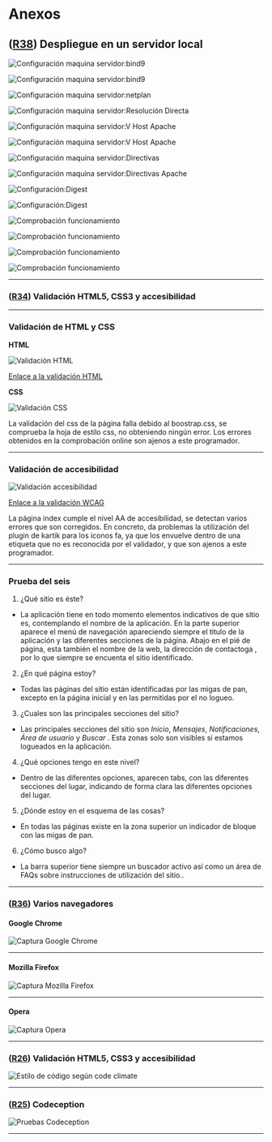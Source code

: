# Anexos

## **([R38](https://github.com/alfredobp/ecofriendly/issues/38)) Despliegue en un servidor local**

![Configuración maquina servidor:bind9](images/anexo/hostinglocal/bind9.png)

  
![Configuración maquina servidor:bind9](images/anexo/hostinglocal/bind92.png)
  
  
![Configuración maquina servidor:netplan](images/anexo/hostinglocal/netplan.png)

  
![Configuración maquina servidor:Resolución Directa](images/anexo/hostinglocal/directa.png)

  
![Configuración maquina servidor:V Host Apache](images/anexo/hostinglocal/vhostssl.png)

  
![Configuración maquina servidor:V Host Apache](images/anexo/hostinglocal/vhostssl2.png)

  
![Configuración maquina servidor:Directivas](images/anexo/hostinglocal/vhostssl.png)

  
![Configuración maquina servidor:Directivas Apache](images/anexo/hostinglocal/directivas.png)

  
![Configuración:Digest](images/anexo/hostinglocal/digest.png)

  
![Configuración:Digest](images/anexo/hostinglocal/digest2.png)

  
![Comprobación funcionamiento](images/anexo/hostinglocal/comprobacion.png)

  
![Comprobación funcionamiento](images/anexo/hostinglocal/comprobacionII.png)

  
![Comprobación funcionamiento](images/anexo/hostinglocal/comprobacionIII.png)

    
![Comprobación funcionamiento](images/anexo/hostinglocal/comprobacionIV.png)

  
---


### **([R34](https://github.com/alfredobp/ecofriendly/issues/34)) Validación HTML5, CSS3 y accesibilidad**


---
### Validación de HTML y CSS

**HTML**

![Validación HTML](images/anexo/Validacion_html.png)

[Enlace a la validación HTML](https://validator.w3.org/nu/?showsource=yes&showoutline=yes&doc=http%3A%2F%2Fecofriendlysocial.herokuapp.com)

**CSS**

![Validación CSS](images/anexo/validacionCSS.png)

La validación del css de la página falla debido al boostrap.css, se comprueba la hoja de estilo css, no obteniendo ningún error. Los errores obtenidos en la comprobación online son ajenos a este programador.
<!-- 
[Enlace a la validación CSS](https://jigsaw.w3.org/css-validator/validator?uri=http%3A%2F%2F=all&warning=1&vextwarning=&lang=es) -->

---

### Validación de accesibilidad

![Validación accesibilidad](images/anexo/accesibilidad.png)

[Enlace a la validación WCAG](https://achecker.ca/checker/)

La página index cumple el nivel AA de accesibilidad, se detectan varios errores que son corregidos. En concreto, da problemas la utilización del plugin de kartik para los iconos fa, ya que los envuelve dentro de una etiqueta que no es reconocida por el validador, y que son ajenos a este programador.

---

### Prueba del seis

 1. ¿Qué sitio es éste?
- La aplicación tiene en todo momento elementos indicativos de que sitio es, contemplando el nombre de la aplicación. En la parte superior aparece el menú de navegación apareciendo siempre el titulo de la aplicación y las diferentes secciones de la página. Abajo en el pié de página, esta también el nombre de la web, la dirección de contactoga , por lo que siempre se encuenta el sitio identificado.

 2. ¿En qué página estoy?
- Todas las páginas del sitio están identificadas por las migas de pan, excepto en la página inicial y en las permitidas por el  no logueo.

 3. ¿Cuales son las principales secciones del sitio?
- Las principales secciones del sitio son *Inicio*, *Mensajes*, *Notificaciones*, *Área de usuario* y *Buscar* . Esta zonas solo son visibles si estamos logueados en la aplicación.

 4. ¿Qué opciones tengo en este nivel?
- Dentro de las diferentes opciones, aparecen tabs, con las diferentes secciones del lugar, indicando de forma clara las diferentes opciones del lugar.

 5. ¿Dónde estoy en el esquema de las cosas?
- En todas las páginas existe en la zona superior un indicador de bloque con las migas de pan.

 6. ¿Cómo busco algo?
- La barra superior tiene siempre un buscador activo así como un área de FAQs sobre instrucciones de utilización del sitio..

---
### **([R36](https://github.com/alfredobp/ecofriendly/issues/36)) Varios navegadores**
#### **Google Chrome**

![Captura Google Chrome](images/anexo/captura_chrome.png)

---
#### **Mozilla Firefox**

![Captura Mozilla Firefox](images/anexo/captura_firefox.png)

---

#### **Opera**

![Captura Opera](images/anexo/captura_opera.png)

---
### **([R26](https://github.com/alfredobp/ecofriendly/issues/26)) Validación HTML5, CSS3 y accesibilidad**
![Estilo de código según code climate](images/anexo/codeclimate.png)


---
### **([R25](https://github.com/alfredobp/ecofriendly/issues/25)) Codeception**

![Pruebas Codeception](images/anexo/codeception.png)

---